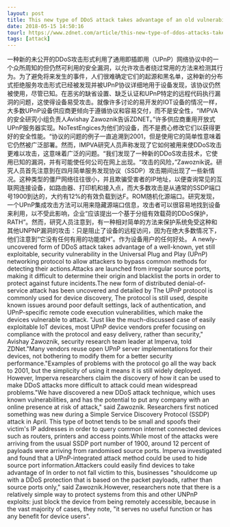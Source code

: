 ```yaml
---
layout: post
title: This new type of DDoS attack takes advantage of an old vulnerability
date: 2018-05-15 14:50:16
tourl: https://www.zdnet.com/article/this-new-type-of-ddos-attacks-takes-advantage-of-an-old-vulnerability/
tags: [attack]
---
```

一种新的未公开的DDoS攻击形式利用了通用即插即用（UPnP）网络协议中的一个众所周知的但仍然可利用的安全漏洞，以允许攻击者绕过常用的方法来检测其行为。为了避免将来发生的事件，人们很难确定它们的起源和黑名单，这种新的分布式拒绝服务攻击形式已经被发现并被UPnP协议详细地用于设备发现，该协议仍然被使用，尽管已知。在恶劣的缺省设置、缺乏认证和UPnP特定的远程代码执行漏洞的问题，这使得设备易受攻击。就像许多讨论的易开发的IOT设备的情况一样，大多数UPnP设备供应商更倾向于遵循协议和容易交付，而不是安全性，“IMPVA的安全研究小组负责人Avishay Zawoznik告诉ZDNET。”许多供应商重用开放式UPnP服务器实现。NoTestEngices为他们的设备，而不是费心修改它们以获得更好的安全性能。“协议的问题的例子一直追溯到2001，但是使用它的简单性意味着它仍然被广泛部署。然而，IMPVA研究人员声称发现了它如何被用来使DDoS攻击更难以攻击，这意味着广泛的问题。“我们发现了一种新的DDoS攻击技术，它使用已知的漏洞，并有可能使任何公司在网上出现。“攻击的风险，”Zawoznik说。研究人员首先注意到在四月简单服务发现协议（SSDP）攻击期间出现了一些新情况。这种类型的僵尸网络往往很小，并且欺骗受害者的IP地址，以便查询常见的互联网连接设备，如路由器、打印机和接入点，而大多数攻击是从通常的SSDP端口号1900到达的，大约有12%的有效负载到达F。ROM随机化源端口。研究发现，一个UPnP集成攻击方法可以用来隐藏源端口信息，攻击者可以很容易地找到设备来利用，以不受此影响，企业“应该提出一个基于分组有效载荷的DDoS保护，RATH”。然而，研究人员注意到，有一种相对简单的方法来保护系统免受这种和其他UNPNP漏洞的攻击：只是阻止了设备的远程访问，因为在绝大多数情况下，他们注意到“它没有任何有用的功能或H”。作为设备用户的任何好处。
A newly-uncovered form of DDoS attack takes advantage of a well-known, yet still exploitable, security vulnerability in the Universal Plug and Play (UPnP) networking protocol to allow attackers to bypass common methods for detecting their actions.Attacks are launched from irregular source ports, making it difficult to determine their origin and blacklist the ports in order to protect against future incidents.The new form of distributed denial-of-service attack has been uncovered and detailed by The UPnP protocol is commonly used for device discovery, The protocol is still used, despite known issues around poor default settings, lack of authentication, and UPnP-specific remote code execution vulnerabilities, which make the devices vulnerable to attack. "Just like the much-discussed case of easily exploitable IoT devices, most UPnP device vendors prefer focusing on compliance with the protocol and easy delivery, rather than security," Avishay Zawoznik, security research team leader at Imperva, told ZDNet."Many vendors reuse open UPnP server implementations for their devices, not bothering to modify them for a better security performance."Examples of problems with the protocol go all the way back to 2001, but the simplicity of using it means it is still widely deployed. However, Imperva researchers claim the discovery of how it can be used to make DDoS attacks more difficult to attack could mean widespread problems."We have discovered a new DDoS attack technique, which uses known vulnerabilities, and has the potential to put any company with an online presence at risk of attack," said Zawoznik. Researchers first noticed something was new during a Simple Service Discovery Protocol (SSDP) attack in April. This type of botnet tends to be small and spoofs their victim's IP addresses in order to query common internet connected devices such as routers, printers and access points.While most of the attacks were arriving from the usual SSDP port number of 1900, around 12 percent of payloads were arriving from randomised source ports. Imperva investigated and found that a UPnP-integrated attack method could be used to hide source port information.Attackers could easily find devices to take advantage of In order to not fall victim to this, businesses "shouldcome up with a DDoS protection that is based on the packet payloads, rather than source ports only," said Zawoznik.However, researchers note that there is a relatively simple way to protect systems from this and other UNPnP exploits: just block the device from being remotely accessible, because in the vast majority of cases, they note, "it serves no useful function or has any benefit for device users".